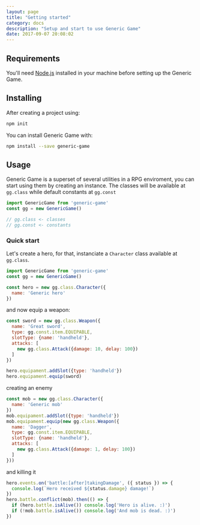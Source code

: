 ```yaml
---
layout: page
title: "Getting started"
category: docs
description: "Setup and start to use Generic Game"
date: 2017-09-07 20:08:02
---
```


## Requirements

You'll need [Node.js](https://nodejs.org/en/) installed in your machine before setting up the Generic Game.

## Installing

After creating a project using:
```sh
npm init
```
You can install Generic Game with:
```sh
npm install --save generic-game
```


## Usage

Generic Game is a superset of several utilities in a RPG enviroment, you can start using them by creating an instance. The classes will be available at `gg.class` while default constants at `gg.const`

```js
import GenericGame from 'generic-game'
const gg = new GenericGame()

// gg.class <- classes
// gg.const <- constants
```

### Quick start

Let's create a hero, for that, instanciate a `Character` class available at `gg.class`.

```js
import GenericGame from 'generic-game'
const gg = new GenericGame()

const hero = new gg.class.Character({
  name: 'Generic hero'
})
```

and now equip a weapon:
```js
const sword = new gg.class.Weapon({
  name: 'Great sword',
  type: gg.const.item.EQUIPABLE,
  slotType: {name: 'handheld'},
  attacks: [
    new gg.class.Attack({damage: 10, delay: 100})
  ]
})

hero.equipament.addSlot({type: 'handheld'})
hero.equipament.equip(sword)
```

creating an enemy

```js
const mob = new gg.class.Character({
  name: 'Generic mob'
})
mob.equipament.addSlot({type: 'handheld'})
mob.equipament.equip(new gg.class.Weapon({
  name: 'Dagger',
  type: gg.const.item.EQUIPABLE,
  slotType: {name: 'handheld'},
  attacks: [
    new gg.class.Attack({damage: 1, delay: 100})
  ]
}))
```

and killing it

```js
hero.events.on('battle:[after]takingDamage', ({ status }) => {
  console.log(`Hero received ${status.damage} damage!`)
})
hero.battle.conflict(mob).then(() => {
  if (hero.battle.isAlive()) console.log('Hero is alive. :)')
  if (!mob.battle.isAlive()) console.log('And mob is dead. :)')
})
```
